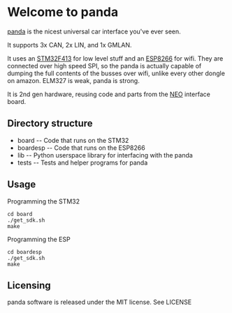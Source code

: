 Welcome to panda
======

[panda](http://github.com/commaai/panda) is the nicest universal car interface you've ever seen. 

It supports 3x CAN, 2x LIN, and 1x GMLAN.

It uses an [STM32F413](http://www.st.com/en/microcontrollers/stm32f413-423.html?querycriteria=productId=LN2004) for low level stuff and an [ESP8266](https://en.wikipedia.org/wiki/ESP8266) for wifi. They are connected over high speed SPI, so the panda is actually capable of dumping the full contents of the busses over wifi, unlike every other dongle on amazon. ELM327 is weak, panda is strong.

It is 2nd gen hardware, reusing code and parts from the [NEO](https://github.com/commaai/neo) interface board.

Directory structure
------

- board      -- Code that runs on the STM32
- boardesp   -- Code that runs on the ESP8266
- lib        -- Python userspace library for interfacing with the panda
- tests      -- Tests and helper programs for panda

Usage
------

Programming the STM32
```
cd board
./get_sdk.sh
make
```

Programming the ESP
```
cd boardesp
./get_sdk.sh
make
```

Licensing
------

panda software is released under the MIT license. See LICENSE

